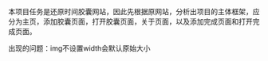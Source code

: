 本项目任务是还原时间胶囊网站，因此先根据原网站，分析出项目的主体框架，应分为主页，添加胶囊页面，打开胶囊页面，关于页面，以及添加完成页面和打开完成页面。

出现的问题：img不设置width会默认原始大小